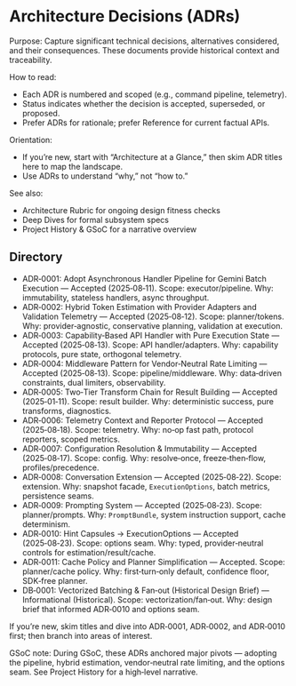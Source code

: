 # Architecture Decisions (ADRs)

Purpose: Capture significant technical decisions, alternatives considered, and their consequences. These documents provide historical context and traceability.

How to read:

- Each ADR is numbered and scoped (e.g., command pipeline, telemetry).
- Status indicates whether the decision is accepted, superseded, or proposed.
- Prefer ADRs for rationale; prefer Reference for current factual APIs.

Orientation:

- If you’re new, start with “Architecture at a Glance,” then skim ADR titles here to map the landscape.
- Use ADRs to understand “why,” not “how to.”

See also:

- Architecture Rubric for ongoing design fitness checks
- Deep Dives for formal subsystem specs
- Project History & GSoC for a narrative overview

## Directory

- ADR‑0001: Adopt Asynchronous Handler Pipeline for Gemini Batch Execution — Accepted (2025‑08‑11). Scope: executor/pipeline. Why: immutability, stateless handlers, async throughput.
- ADR‑0002: Hybrid Token Estimation with Provider Adapters and Validation Telemetry — Accepted (2025‑08‑12). Scope: planner/tokens. Why: provider‑agnostic, conservative planning, validation at execution.
- ADR‑0003: Capability‑Based API Handler with Pure Execution State — Accepted (2025‑08‑13). Scope: API handler/adapters. Why: capability protocols, pure state, orthogonal telemetry.
- ADR‑0004: Middleware Pattern for Vendor‑Neutral Rate Limiting — Accepted (2025‑08‑13). Scope: pipeline/middleware. Why: data‑driven constraints, dual limiters, observability.
- ADR‑0005: Two‑Tier Transform Chain for Result Building — Accepted (2025‑01‑11). Scope: result builder. Why: deterministic success, pure transforms, diagnostics.
- ADR‑0006: Telemetry Context and Reporter Protocol — Accepted (2025‑08‑18). Scope: telemetry. Why: no‑op fast path, protocol reporters, scoped metrics.
- ADR‑0007: Configuration Resolution & Immutability — Accepted (2025‑08‑17). Scope: config. Why: resolve‑once, freeze‑then‑flow, profiles/precedence.
- ADR‑0008: Conversation Extension — Accepted (2025‑08‑22). Scope: extension. Why: snapshot facade, `ExecutionOptions`, batch metrics, persistence seams.
- ADR‑0009: Prompting System — Accepted (2025‑08‑23). Scope: planner/prompts. Why: `PromptBundle`, system instruction support, cache determinism.
- ADR‑0010: Hint Capsules → ExecutionOptions — Accepted (2025‑08‑23). Scope: options seam. Why: typed, provider‑neutral controls for estimation/result/cache.
- ADR‑0011: Cache Policy and Planner Simplification — Accepted. Scope: planner/cache policy. Why: first‑turn‑only default, confidence floor, SDK‑free planner.
- DB‑0001: Vectorized Batching & Fan‑out (Historical Design Brief) — Informational (Historical). Scope: vectorization/fan‑out. Why: design brief that informed ADR‑0010 and options seam.

If you’re new, skim titles and dive into ADR‑0001, ADR‑0002, and ADR‑0010 first; then branch into areas of interest.

GSoC note: During GSoC, these ADRs anchored major pivots — adopting the pipeline, hybrid estimation, vendor‑neutral rate limiting, and the options seam. See Project History for a high‑level narrative.
